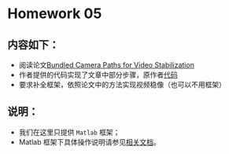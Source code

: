 # Homework 05

## 内容如下：

- 阅读论文[Bundled Camera Paths for Video Stabilization](https://github.com/USTC3DV/Mathematical-Experiment/blob/main/Homework/Homework%2005/%E6%A1%86%E6%9E%B6/Stabilization_SIGGRAPH13.pdf)
- 作者提供的代码实现了文章中部分步骤，原作者[代码](https://github.com/USTC3DV/Mathematical-Experiment/blob/main/Homework/Homework%2005/%E6%A1%86%E6%9E%B6/MeshWarpMatLab.zip)
- 要求补全框架，依照论文中的方法实现视频稳像（也可以不用框架）

## 说明：
- 我们在这里只提供 `Matlab` 框架；
- Matlab 框架下具体操作说明请参见[相关文档](./框架/readme.md)。
